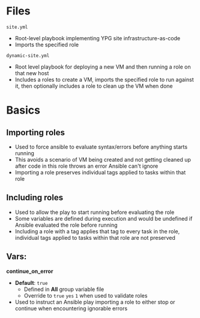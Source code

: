 # Files
```
site.yml
```
- Root-level playbook implementing YPG site infrastructure-as-code
- Imports the specified role

```
dynamic-site.yml
```
- Root level playbook for deploying a new VM and then running a role on that new host
- Includes a roles to create a VM, imports the specified role to run against it, then optionally includes a role to clean up the VM when done

# Basics
## Importing roles
- Used to force ansible to evaluate syntax/errors before anything starts running
- This avoids a scenario of VM being created and not getting cleaned up after code in this role throws an error Ansible can't ignore
- Importing a role preserves individual tags applied to tasks within that role

## Including roles
- Used to allow the play to start running before evaluating the role
- Some variables are defined during execution and would be undefined if Ansible evaluated the role before running
- Including a role with a tag applies that tag to every task in the role, individual tags applied to tasks within that role are not preserved

## Vars:
**continue_on_error**
- **Default**: `true`
    - Defined in **All** group variable file
    - Override to `true` `yes` `1` when used to validate roles
- Used to instruct an Ansible play importing a role to either stop or continue when encountering ignorable errors